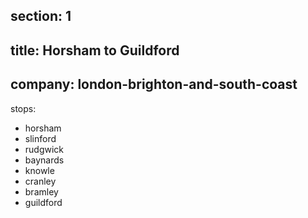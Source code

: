 ﻿section: 1
----
title: Horsham to Guildford
----
company: london-brighton-and-south-coast
----
stops:
- horsham
- slinford
- rudgwick
- baynards
- knowle
- cranley
- bramley
- guildford
